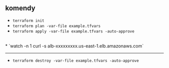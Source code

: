 ## komendy

* `terraform init`
* `terraform plan -var-file example.tfvars`
* `terraform apply -var-file example.tfvars -auto-approve`
<br>
* `watch -n 1 curl -s alb-xxxxxxxxx.us-east-1.elb.amazonaws.com`

---

* `terraform destroy -var-file example.tfvars -auto-approve`

